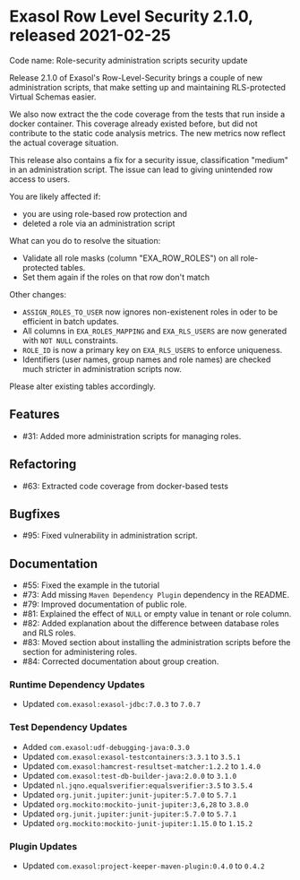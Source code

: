 # Exasol Row Level Security 2.1.0, released 2021-02-25

Code name: Role-security administration scripts security update

Release 2.1.0 of Exasol's Row-Level-Security brings a couple of new administration scripts, that make setting up and maintaining RLS-protected Virtual Schemas easier.

We also now extract the the code coverage from the tests that run inside a docker container. This coverage already existed before, but did not contribute to the static code analysis metrics. The new metrics now reflect the actual coverage situation.

This release also contains a fix for a security issue, classification "medium" in an administration script. The issue can lead to giving unintended row access to users.

You are likely affected if:

* you are using role-based row protection and
* deleted a role via an administration script

What can you do to resolve the situation:

* Validate all role masks (column "EXA_ROW_ROLES") on all role-protected tables.
* Set them again if the roles on that row don't match

Other changes:

* `ASSIGN_ROLES_TO_USER` now ignores non-existenent roles in oder to be efficient in batch updates.
* All columns in `EXA_ROLES_MAPPING` and `EXA_RLS_USERS` are now generated with `NOT NULL` constraints.
* `ROLE_ID` is now a primary key on `EXA_RLS_USERS` to enforce uniqueness.
* Identifiers (user names, group names and role names) are checked much stricter in administration scripts now.

Please alter existing tables accordingly.

## Features

* #31: Added more administration scripts for managing roles.

## Refactoring

* #63: Extracted code coverage from docker-based tests

## Bugfixes

* #95: Fixed vulnerability in administration script.

## Documentation

* #55: Fixed the example in the tutorial
* #73: Add missing `Maven Dependency Plugin` dependency in the README.
* #79: Improved documentation of public role.
* #81: Explained the effect of `NULL` or empty value in tenant or role column.
* #82: Added explanation about the difference between database roles and RLS roles.
* #83: Moved section about installing the administration scripts before the section for administering roles.
* #84: Corrected documentation about group creation.

### Runtime Dependency Updates

* Updated `com.exasol:exasol-jdbc:7.0.3` to `7.0.7`

### Test Dependency Updates

* Added `com.exasol:udf-debugging-java:0.3.0`
* Updated `com.exasol:exasol-testcontainers:3.3.1` to `3.5.1`
* Updated `com.exasol:hamcrest-resultset-matcher:1.2.2` to `1.4.0`
* Updated `com.exasol:test-db-builder-java:2.0.0` to `3.1.0`
* Updated `nl.jqno.equalsverifier:equalsverifier:3.5` to `3.5.4`
* Updated `org.junit.jupiter:junit-jupiter:5.7.0` to `5.7.1`
* Updated `org.mockito:mockito-junit-jupiter:3,6,28` to `3.8.0`
* Updated `org.junit.jupiter:junit-jupiter:5.7.0` to `5.7.1`
* Updated `org.mockito:mockito-junit-jupiter:1.15.0` to `1.15.2`

### Plugin Updates

* Updated `com.exasol:project-keeper-maven-plugin:0.4.0` to `0.4.2`
